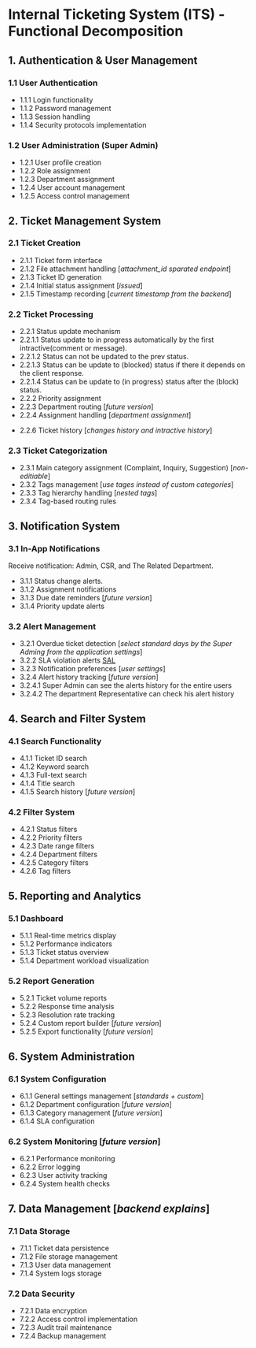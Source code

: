 # Internal Ticketing System (ITS) - Functional Decomposition

## 1. Authentication & User Management

### 1.1 User Authentication

- 1.1.1 Login functionality
- 1.1.2 Password management
- 1.1.3 Session handling
- 1.1.4 Security protocols implementation

### 1.2 User Administration (Super Admin)

- 1.2.1 User profile creation
- 1.2.2 Role assignment
- 1.2.3 Department assignment
- 1.2.4 User account management
- 1.2.5 Access control management

## 2. Ticket Management System

### 2.1 Ticket Creation

- 2.1.1 Ticket form interface
- 2.1.2 File attachment handling [*attachment_id sparated endpoint*]
- 2.1.3 Ticket ID generation
- 2.1.4 Initial status assignment [*issued*]
- 2.1.5 Timestamp recording [*current timestamp from the backend*]

### 2.2 Ticket Processing

- 2.2.1 Status update mechanism
- 2.2.1.1 Status update to in progress automatically by the first intractive(comment or message).
- 2.2.1.2 Status can not be updated to the prev status.
- 2.2.1.3 Status can be update to (blocked) status if there it depends on the client response.
- 2.2.1.4 Status can be update to (in progress) status after the (block) status.
- 2.2.2 Priority assignment
- 2.2.3 Department routing [*future version*]
- 2.2.4 Assignment handling [*department assignment*]
<!-- - 2.2.5 Response tracking [*response history*] -->
- 2.2.6 Ticket history [*changes history and intractive history*]

### 2.3 Ticket Categorization

- 2.3.1 Main category assignment (Complaint, Inquiry, Suggestion) [*non-editiable*]
- 2.3.2 Tags management [*use tages instead of custom categories*]
- 2.3.3 Tag hierarchy handling [*nested tags*]
- 2.3.4 Tag-based routing rules

## 3. Notification System

### 3.1 In-App Notifications

Receive notification: Admin, CSR, and The Related Department.

- 3.1.1 Status change alerts.
- 3.1.2 Assignment notifications
- 3.1.3 Due date reminders [*future version*]
- 3.1.4 Priority update alerts

### 3.2 Alert Management

- 3.2.1 Overdue ticket detection [*select standard days by the Super Adming from the application settings*]
- 3.2.2 SLA violation alerts [SAL](./SAL-Example.md)
- 3.2.3 Notification preferences [*user settings*]
- 3.2.4 Alert history tracking [*future version*]
- 3.2.4.1 Super Admin can see the alerts history for the entire users
- 3.2.4.2 The department Representative can check his alert history

## 4. Search and Filter System

### 4.1 Search Functionality

- 4.1.1 Ticket ID search
- 4.1.2 Keyword search
- 4.1.3 Full-text search
- 4.1.4 Title search
- 4.1.5 Search history [*future version*]

### 4.2 Filter System

- 4.2.1 Status filters
- 4.2.2 Priority filters
- 4.2.3 Date range filters
- 4.2.4 Department filters
- 4.2.5 Category filters
- 4.2.6 Tag filters

## 5. Reporting and Analytics

### 5.1 Dashboard

- 5.1.1 Real-time metrics display
- 5.1.2 Performance indicators
- 5.1.3 Ticket status overview
- 5.1.4 Department workload visualization

### 5.2 Report Generation

- 5.2.1 Ticket volume reports
- 5.2.2 Response time analysis
- 5.2.3 Resolution rate tracking
- 5.2.4 Custom report builder [*future version*]
- 5.2.5 Export functionality [*future version*]

## 6. System Administration

### 6.1 System Configuration

- 6.1.1 General settings management [*standards + custom*]
- 6.1.2 Department configuration [*future version*]
- 6.1.3 Category management [*future version*]
- 6.1.4 SLA configuration

### 6.2 System Monitoring [*future version*]

- 6.2.1 Performance monitoring
- 6.2.2 Error logging
- 6.2.3 User activity tracking
- 6.2.4 System health checks

## 7. Data Management [*backend explains*]

### 7.1 Data Storage

- 7.1.1 Ticket data persistence
- 7.1.2 File storage management
- 7.1.3 User data management
- 7.1.4 System logs storage

### 7.2 Data Security

- 7.2.1 Data encryption
- 7.2.2 Access control implementation
- 7.2.3 Audit trail maintenance
- 7.2.4 Backup management
